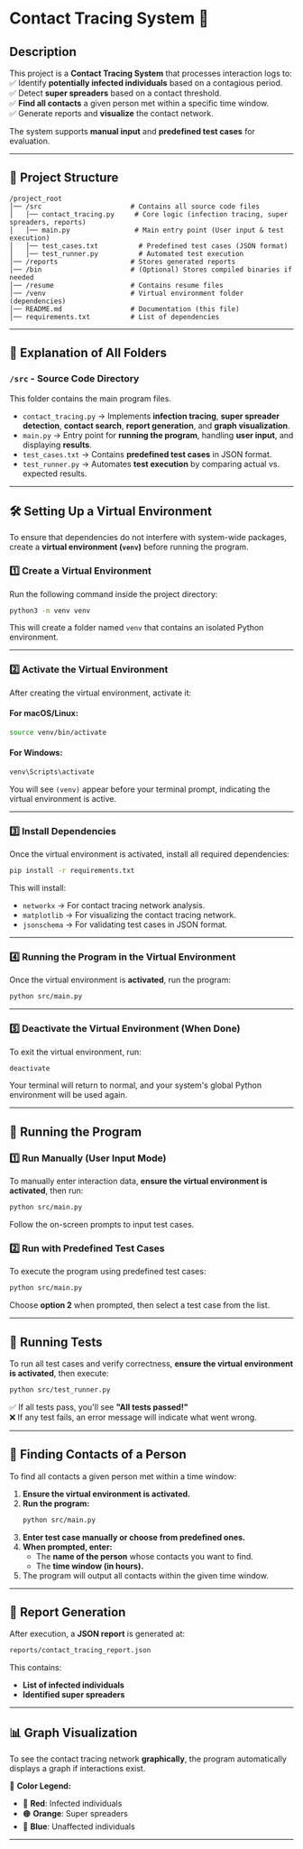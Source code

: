 

# **Contact Tracing System** 🦠  

## **Description**  
This project is a **Contact Tracing System** that processes interaction logs to:  
✅ Identify **potentially infected individuals** based on a contagious period.  
✅ Detect **super spreaders** based on a contact threshold.  
✅ **Find all contacts** a given person met within a specific time window.  
✅ Generate reports and **visualize** the contact network.  

The system supports **manual input** and **predefined test cases** for evaluation.  

---

## **📂 Project Structure**  

```
/project_root
│── /src                      # Contains all source code files
│   │── contact_tracing.py     # Core logic (infection tracing, super spreaders, reports)
│   │── main.py                # Main entry point (User input & test execution)
│   │── test_cases.txt          # Predefined test cases (JSON format)
│   │── test_runner.py          # Automated test execution
│── /reports                  # Stores generated reports
│── /bin                      # (Optional) Stores compiled binaries if needed
│── /resume                   # Contains resume files
│── /venv                     # Virtual environment folder (dependencies)
│── README.md                 # Documentation (this file)
│── requirements.txt          # List of dependencies
```

---

## **📂 Explanation of All Folders**  

### **`/src` - Source Code Directory**
This folder contains the main program files.  

- `contact_tracing.py` → Implements **infection tracing**, **super spreader detection**, **contact search**, **report generation**, and **graph visualization**.  
- `main.py` → Entry point for **running the program**, handling **user input**, and displaying **results**.  
- `test_cases.txt` → Contains **predefined test cases** in JSON format.  
- `test_runner.py` → Automates **test execution** by comparing actual vs. expected results.

---

## **🛠️ Setting Up a Virtual Environment**  

To ensure that dependencies do not interfere with system-wide packages, create a **virtual environment (`venv`)** before running the program.  

### **1️⃣ Create a Virtual Environment**  
Run the following command inside the project directory:  

```sh
python3 -m venv venv
```

This will create a folder named `venv` that contains an isolated Python environment.

---

### **2️⃣ Activate the Virtual Environment**  
After creating the virtual environment, activate it:  

#### **For macOS/Linux:**
```sh
source venv/bin/activate
```

#### **For Windows:**
```sh
venv\Scripts\activate
```

You will see `(venv)` appear before your terminal prompt, indicating the virtual environment is active.

---

### **3️⃣ Install Dependencies**  
Once the virtual environment is activated, install all required dependencies:

```sh
pip install -r requirements.txt
```

This will install:  
- `networkx` → For contact tracing network analysis.  
- `matplotlib` → For visualizing the contact tracing network.  
- `jsonschema` → For validating test cases in JSON format.  

---

### **4️⃣ Running the Program in the Virtual Environment**  
Once the virtual environment is **activated**, run the program:

```sh
python src/main.py
```

---

### **5️⃣ Deactivate the Virtual Environment (When Done)**  
To exit the virtual environment, run:

```sh
deactivate
```

Your terminal will return to normal, and your system's global Python environment will be used again.

---

## **🏃 Running the Program**  

### **1️⃣ Run Manually (User Input Mode)**
To manually enter interaction data, **ensure the virtual environment is activated**, then run:  

```bash
python src/main.py
```

Follow the on-screen prompts to input test cases.  

### **2️⃣ Run with Predefined Test Cases**  
To execute the program using predefined test cases:  

```bash
python src/main.py
```
Choose **option 2** when prompted, then select a test case from the list.

---

## **🧪 Running Tests**  
To run all test cases and verify correctness, **ensure the virtual environment is activated**, then execute:  

```bash
python src/test_runner.py
```

✅ If all tests pass, you'll see **"All tests passed!"**  
❌ If any test fails, an error message will indicate what went wrong.  

---

## **🔎 Finding Contacts of a Person**  
To find all contacts a given person met within a time window:  

1. **Ensure the virtual environment is activated.**  
2. **Run the program:**  
   ```bash
   python src/main.py
   ```
3. **Enter test case manually or choose from predefined ones.**  
4. **When prompted, enter:**  
   - The **name of the person** whose contacts you want to find.  
   - The **time window (in hours).**  
5. The program will output all contacts within the given time window.

---

## **📄 Report Generation**  
After execution, a **JSON report** is generated at:  
```bash
reports/contact_tracing_report.json
```
This contains:  
- **List of infected individuals**  
- **Identified super spreaders**  

---

## **📊 Graph Visualization**  
To see the contact tracing network **graphically**, the program automatically displays a graph if interactions exist.  

📌 **Color Legend:**  
- 🔴 **Red**: Infected individuals  
- 🟠 **Orange**: Super spreaders  
- 🔵 **Blue**: Unaffected individuals  

---

